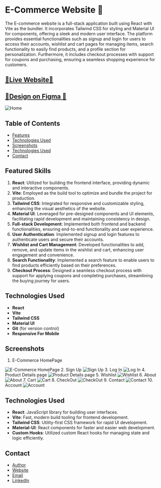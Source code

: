 # E-Commerce Website 🙌

The E-commerce website is a full-stack application built using React with Vite as the bundler. It incorporates Tailwind CSS for styling and Material UI for components, offering a sleek and modern user interface. The platform provides essential functionalities such as signup and login for users to access their accounts, wishlist and cart pages for managing items, search functionality to easily find products, and a profile section for personalization. Furthermore, it includes checkout processes with support for coupons and purchasing, ensuring a seamless shopping experience for customers.


## [🌟Live Website🌟](https://e-commerce-website-nine-bice.vercel.app/)

##  [🌟Design on Figma 🌟](https://www.figma.com/file/yn2DFQJla0UiSMvomFsqwT/E-Commerce-Website-%D9%90Almdrasa?type=design&mode=design&t=fqPRRAQH5lDJGmoY-0)


  <img  src="E-Commerce/public/assets/Screenshots/0.png" alt="Home">

## Table of Contents

- [Features](#features)
- [Technologies Used](#technologies-used)
- [Screenshots](#screenshots)
- [Technologies Used](#technologies-used)
- [Contact](#contact)



## Featured Skills

1. **React**: Utilized for building the frontend interface, providing dynamic and interactive components.
2. **Vite**: Employed as the build tool to optimize and bundle the project for production.
3. **Tailwind CSS**: Integrated for responsive and customizable styling, enhancing the visual aesthetics of the website.
4. **Material UI**: Leveraged for pre-designed components and UI elements, facilitating rapid development and maintaining consistency in design.
5. **Full-stack Development**: Implemented both frontend and backend functionalities, ensuring end-to-end functionality and user experience.
6. **User Authentication**: Implemented signup and login features to authenticate users and secure their accounts.
7. **Wishlist and Cart Management**: Developed functionalities to add, remove, and update items in the wishlist and cart, enhancing user engagement and convenience.
8. **Search Functionality**: Implemented a search feature to enable users to find products efficiently based on their preferences.
9. **Checkout Process**: Designed a seamless checkout process with support for applying coupons and completing purchases, streamlining the buying journey for users.

## Technologies Used

- **React**
- **Vite**
- **Tailwind CSS**
- **Material UI**
- **Git** (for version control)
- **Responsive For Mobile**

## Screenshots
1. E-Commerce HomePage
  <img  src="E-Commerce/public/assets/Screenshots/E-Commerce HomePage.jpg" alt="E-Commerce HomePage">
2. Sign Up
  <img  src="E-Commerce/public/assets/Screenshots/Sign Up.jpg" alt="Sign Up">
3. Log In
  <img  src="E-Commerce/public/assets/Screenshots/Log In.jpg" alt="Log In">
4. Product Details page
  <img  src="E-Commerce/public/assets/Screenshots/Product Details page.jpg" alt="Product Details page">
5. Wishlist
  <img  src="E-Commerce/public/assets/Screenshots/Wishlist.jpg" alt="Wishlist">
6. About
  <img  src="E-Commerce/public/assets/Screenshots/About.jpg" alt="About">
7. Cart
  <img  src="E-Commerce/public/assets/Screenshots/Cart.jpg" alt="Cart">
8. CheckOut
  <img  src="E-Commerce/public/assets/Screenshots/CheckOut.jpg" alt="CheckOut">
9. Contact
  <img  src="E-Commerce/public/assets/Screenshots/Contact.jpg" alt="Contact">
10. Account
  <img  src="E-Commerce/public/assets/Screenshots/Account.jpg" alt="Account">




## Technologies Used

- **React**: JavaScript library for building user interfaces.
- **Vite**: Fast, modern build tooling for frontend development.
- **Tailwind CSS**: Utility-first CSS framework for rapid UI development.
- **Material-UI**: React components for faster and easier web development.
- **Custom Hooks**: Utilized custom React hooks for managing state and logic efficiently.


## Contact

- [Author](https://github.com/MMansy19)
- [Website](https://mahmoud-mansy-portfolio.netlify.app/)
- [Email](mailto:mahmoud2abdalfattah@gmail.com)
- [LinkedIn](https://www.linkedin.com/in/mahmoud-mansy-a189a5232)
